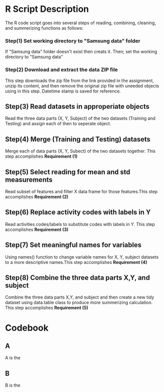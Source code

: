 # R Script Description
The R code script goes into several steps of reading, combining, cleaning, and summerizing functions as follows:
### Step(1) Set working directory to "Samsung data" folder
If "Samsung data" folder doesn't exist then creats it. Then; set the working directory to "Samsung data"

### Step(2) Download and extract the data ZIP file
This step downloads the zip file from the link provided in the assignment, unzip its content, and then remove the original zip file with uneeded objects using in this step. Datetime stamp is saved for reference.

## Step(3) Read datasets in approperiate objects
Read the three data parts (X, Y, Subject) of the two datasets (Training and Testing) and assign each of then to seperate object.

## Step(4) Merge (Training and Testing) datasets
Merge each of data parts (X, Y, Subect) of the two datasets together. This step accomplishes <B>Requirement (1)</B>

## Step(5) Select reading for mean and std measurements
Read subset of features and filter X data frame for those features.This step accomplishes <B>Requirement (2)</B>

## Step(6) Replace activity codes with labels in Y
Read activities codes/labels to substitute codes with labels in Y. This step accomplishes <B>Requirement (3)</B>

## Step(7) Set meaningful names for variables
Using names() function to change variable names for X, Y, subject datasets to a more descriptive names.This step accomplishes <B>Requirement (4)</B>

## Step(8) Combine the three data parts X,Y, and subject
Combine the three data parts X,Y, and subject and then create a new tidy dataset using data.table class to produce more summerizing calculation. This step accomplishes <B>Requirement (5)</B>


# Codebook
## A
A is the
## B
B is the 
